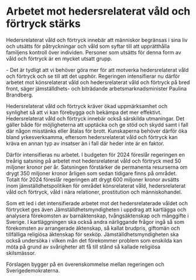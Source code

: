 # Arbetet mot hedersrelaterat våld och förtryck stärks

Hedersrelaterat våld och förtryck innebär att människor begränsas i sina liv och utsätts för påtryckningar och våld som syftar till att upprätthålla familjens kontroll över individen. Personer som utsätts för denna form av våld och förtryck är en mycket utsatt grupp.

\- Det är tydligt att vi behöver göra mer för att motverka hedersrelaterat våld och förtryck och se till att det upphör. Regeringen intensifierar nu därför arbetet mot könsrelaterat våld och hedersrelaterat våld och förtryck på bred front, säger jämställdhets\- och biträdande arbetsmarknadsminister Paulina Brandberg.

Hedersrelaterat våld och förtryck kräver ökad uppmärksamhet och synlighet så att vi kan förebygga och bekämpa det mer effektivt. Hedersrelaterat våld och förtryck innebär också särskilda utmaningar. Det gäller både för möjligheterna att upptäcka och ge stöd och skydd samt i fall där någon misstänks eller åtalas för brott. Kunskaperna behöver därför öka bland yrkesverksamma, eftersom hedersrelaterat våld och förtryck kan kräva en annan typ av insatser än i fall där heder inte är en faktor.

Därför intensifieras nu arbetet. I budgeten för 2024 föreslår regeringen en treårig satsning på arbetet mot hedersrelaterat våld och förtryck med 50 miljoner kronor per år. Satsningen förstärker de permanenta resurserna om drygt 350 miljoner kronor årligen som sedan tidigare finns på området. Totalt för 2024 föreslår regeringen att drygt 600 miljoner kronor avsätts inom jämställdhetspolitiken för området könsrelaterat våld, hedersrelaterat våld och förtryck, våld i nära relationer, prostitution och människohandel.

Som ett led i det intensifierade arbetet mot det hedersrelaterade våldet och förtrycket ges även Jämställdhetsmyndigheten i uppdrag att kartlägga och analysera förekomsten av barnäktenskap, tvångsäktenskap och månggifte i Sverige. I kartläggningen ska också andra närliggande frågor ingå så som förekomsten av arrangerade äktenskap, så kallat brudpris, giftomän och tillfälliga religiösa äktenskap för sexköp. Jämställdhetsmyndigheten ska också undersöka i vilken mån det förekommer problem som enskilda kan möta på grund av svårigheter att få till stånd så kallade religiösa skilsmässor.

Förslagen bygger på en överenskommelse mellan regeringen och Sverigedemokraterna.
